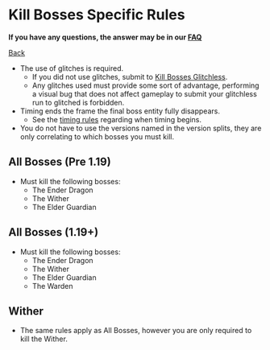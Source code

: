 # Kill Bosses Specific Rules

**If you have any questions, the answer may be in our
[FAQ](https://www.speedrun.com/mcbe/thread/vdv9t)**

[Back](../README.md)

* The use of glitches is required.
	- If you did not use glitches, submit to
	[Kill Bosses Glitchless](bosses-glitchless.md).
	- Any glitches used must provide some sort of advantage, performing a
	visual bug that does not affect gameplay to submit your glitchless run
	to glitched is forbidden.
* Timing ends the frame the final boss entity fully disappears.
	- See the [timing rules](../global/README.md#timing-rules) regarding
	when timing begins.
* You do not have to use the versions named in the version splits, they are only correlating to which bosses you must kill.

## All Bosses (Pre 1.19)
* Must kill the following bosses:
	- The Ender Dragon
	- The Wither
	- The Elder Guardian

## All Bosses (1.19+)
* Must kill the following bosses:
	- The Ender Dragon
	- The Wither
	- The Elder Guardian
	- The Warden

## Wither

* The same rules apply as All Bosses, however you are only required to kill
the Wither.
